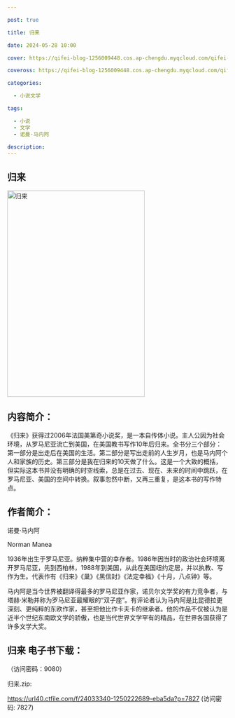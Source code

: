 ```yaml
---

post: true

title: 归来

date: 2024-05-28 10:00

cover: https://qifei-blog-1256009448.cos.ap-chengdu.myqcloud.com/qifei-blog/65f193bb9f345e8d03b890ec.jpg

coveross: https://qifei-blog-1256009448.cos.ap-chengdu.myqcloud.com/qifei-blog/65f193bb9f345e8d03b890ec.jpg

categories:

  - 小说文学

tags:

  - 小说
  - 文学
  - 诺曼·马内阿

description:
---
```


## 归来
<img alt="归来 " class="aligncenter loaded" data-was-processed="true" decoding="async" fetchpriority="high" height="471" src="https://qifei-blog-1256009448.cos.ap-chengdu.myqcloud.com/qifei-blog/65f193bb9f345e8d03b890ec.jpg " style="cursor: zoom-in;" width="314"/>

## 内容简介：

《归来》获得过2006年法国美第奇小说奖，是一本自传体小说。主人公因为社会环境，从罗马尼亚流亡到美国，在美国教书写作10年后归来。全书分三个部分：第一部分是出走后在美国的生活。第二部分是写出走前的人生岁月，也是马内阿个人和家族的历史。第三部分是我在归来的10天做了什么。这是一个大致的概括，但实际这本书并没有明确的时空线索，总是在过去、现在、未来的时间中跳跃，在罗马尼亚、美国的空间中转换。叙事忽然中断，又再三重复，是这本书的写作特点。

## 作者简介：

诺曼·马内阿

Norman Manea

1936年出生于罗马尼亚。纳粹集中营的幸存者。1986年因当时的政治社会环境离开罗马尼亚，先到西柏林，1988年到美国，从此在美国纽约定居，并以执教、写作为生。代表作有《归来》《巢》《黑信封》《法定幸福》《十月，八点钟》等。

马内阿是当今世界被翻译得最多的罗马尼亚作家，诺贝尔文学奖的有力竞争者，与塔赫·米勒并称为罗马尼亚最耀眼的“双子座”。有评论者认为马内阿是比昆德拉更深刻、更纯粹的东欧作家，甚至把他比作卡夫卡的继承者。他的作品不仅被认为是近半个世纪东南欧文学的骄傲，也是当代世界文学罕有的精品，在世界各国获得了许多文学大奖。

## 归来 电子书下载：

 （访问密码：9080）

归来.zip: 

https://url40.ctfile.com/f/24033340-1250222689-eba5da?p=7827 (访问密码: 7827)
